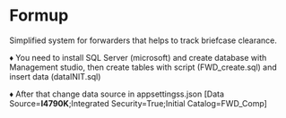 # Formup

Simplified system for forwarders that helps to track briefcase clearance.

♦ You need to install SQL Server (microsoft) and create database with Management studio,
then create tables with script (FWD_create.sql) and insert data (dataINIT.sql)

♦ After that change data source in appsettingss.json [Data Source=<b>I4790K</b>;Integrated Security=True;Initial Catalog=FWD_Comp]
